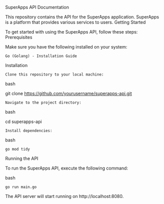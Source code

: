 SuperApps API Documentation

This repository contains the API for the SuperApps application. SuperApps is a platform that provides various services to users.
Getting Started

To get started with using the SuperApps API, follow these steps:
Prerequisites

Make sure you have the following installed on your system:

    Go (Golang) - Installation Guide

Installation

    Clone this repository to your local machine:

bash

git clone https://github.com/yourusername/superapps-api.git

    Navigate to the project directory:

bash

cd superapps-api

    Install dependencies:

bash

    go mod tidy

Running the API

To run the SuperApps API, execute the following command:

bash

    go run main.go

The API server will start running on http://localhost:8080.
